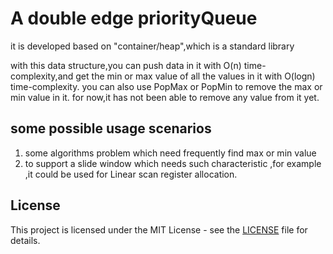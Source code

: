 # A double edge priorityQueue

it is developed based on "container/heap",which is a standard library

with this data structure,you can push data in it with 
O(n) time-complexity,and get the min or max value of all the values in it with O(logn) time-complexity.
you can also use PopMax or PopMin to remove the  max or min value in it.
for now,it has not been able to remove any value from it yet.

## some possible usage scenarios

1. some algorithms problem which need frequently find max or min value
2. to support a slide window which needs such characteristic ,for example ,it could be used for Linear scan register allocation.

## License

This project is licensed under the MIT License - see the [LICENSE](LICENSE) file for details.